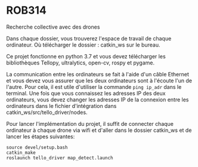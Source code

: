 # ROB314
Recherche collective avec des drones

Dans chaque dossier, vous trouverez l'espace de travail de chaque ordinateur. Où télécharger le dossier : catkin_ws sur le bureau.

Ce projet fonctionne en python 3.7 et vous devez télécharger les bibliothèques Tellopy, ultralytics, open-cv, rospy et pygame.

La communication entre les ordinateurs se fait à l'aide d'un câble Ethernet et vous devez vous assurer que les deux ordinateurs sont à l'écoute l'un de l'autre. Pour cela, il est utile d'utiliser la commande ```ping ip_adr``` dans le terminal. Une fois que vous connaissez les adresses IP des deux ordinateurs, vous devez changer les adresses IP de la connexion entre les ordinateurs dans le fichier d'intégration dans catkin_ws/src/tello_driver/nodes.

Pour lancer l'implémentation du projet, il suffit de connecter chaque ordinateur à chaque drone via wifi et d'aller dans le dossier catkin_ws et de lancer les étapes suivantes:
```
source devel/setup.bash
catkin_make
roslaunch tello_driver map_detect.launch
```
